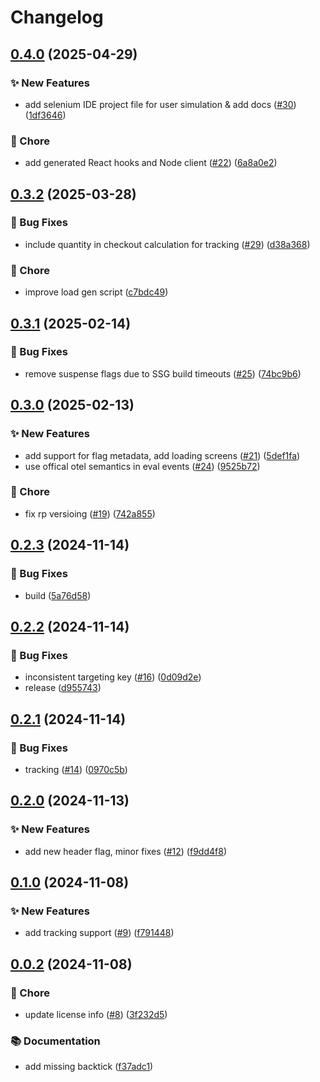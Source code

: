 # Changelog

## [0.4.0](https://github.com/open-feature/toggle-shop/compare/v0.3.2...v0.4.0) (2025-04-29)


### ✨ New Features

* add selenium IDE project file for user simulation & add docs ([#30](https://github.com/open-feature/toggle-shop/issues/30)) ([1df3646](https://github.com/open-feature/toggle-shop/commit/1df3646490efd29ac30f0c876769feb9bc290d41))


### 🧹 Chore

* add generated React hooks and Node client ([#22](https://github.com/open-feature/toggle-shop/issues/22)) ([6a8a0e2](https://github.com/open-feature/toggle-shop/commit/6a8a0e25b5a5afe87b24b936721b358755737949))

## [0.3.2](https://github.com/open-feature/toggle-shop/compare/v0.3.1...v0.3.2) (2025-03-28)


### 🐛 Bug Fixes

* include quantity in checkout calculation for tracking ([#29](https://github.com/open-feature/toggle-shop/issues/29)) ([d38a368](https://github.com/open-feature/toggle-shop/commit/d38a3681dde6ff012564f2424586b736c88f067a))


### 🧹 Chore

* improve load gen script ([c7bdc49](https://github.com/open-feature/toggle-shop/commit/c7bdc499665d7267fafef453d8294af783cc8734))

## [0.3.1](https://github.com/open-feature/toggle-shop/compare/v0.3.0...v0.3.1) (2025-02-14)


### 🐛 Bug Fixes

* remove suspense flags due to SSG build timeouts ([#25](https://github.com/open-feature/toggle-shop/issues/25)) ([74bc9b6](https://github.com/open-feature/toggle-shop/commit/74bc9b698b2b1aa5838d2127cbf3468651bc4684))

## [0.3.0](https://github.com/open-feature/toggle-shop/compare/v0.2.3...v0.3.0) (2025-02-13)


### ✨ New Features

* add support for flag metadata, add loading screens ([#21](https://github.com/open-feature/toggle-shop/issues/21)) ([5def1fa](https://github.com/open-feature/toggle-shop/commit/5def1fa80581fbeaed74cd6b01ea21fdae6c4ea5))
* use offical otel semantics in eval events ([#24](https://github.com/open-feature/toggle-shop/issues/24)) ([9525b72](https://github.com/open-feature/toggle-shop/commit/9525b724b7aa4f6656a39256fe1c8072f175db1f))


### 🧹 Chore

* fix rp versioing ([#19](https://github.com/open-feature/toggle-shop/issues/19)) ([742a855](https://github.com/open-feature/toggle-shop/commit/742a855cdc90b3bf4959eda9f60143eed4321926))

## [0.2.3](https://github.com/open-feature/toggle-shop/compare/v0.2.2...v0.2.3) (2024-11-14)


### 🐛 Bug Fixes

* build ([5a76d58](https://github.com/open-feature/toggle-shop/commit/5a76d58438ee2e59aea4a3dfb4223fa1dbbc7079))

## [0.2.2](https://github.com/open-feature/toggle-shop/compare/v0.2.1...v0.2.2) (2024-11-14)


### 🐛 Bug Fixes

* inconsistent targeting key ([#16](https://github.com/open-feature/toggle-shop/issues/16)) ([0d09d2e](https://github.com/open-feature/toggle-shop/commit/0d09d2ee559356d441402d977e699fabcd4071e8))
* release ([d955743](https://github.com/open-feature/toggle-shop/commit/d955743b44c3ed7589914fa641396aa76087269a))

## [0.2.1](https://github.com/open-feature/toggle-shop/compare/v0.2.0...v0.2.1) (2024-11-14)


### 🐛 Bug Fixes

* tracking ([#14](https://github.com/open-feature/toggle-shop/issues/14)) ([0970c5b](https://github.com/open-feature/toggle-shop/commit/0970c5b4027cf66db4086f1c3b356383324454e3))

## [0.2.0](https://github.com/open-feature/toggle-shop/compare/v0.1.0...v0.2.0) (2024-11-13)


### ✨ New Features

* add new header flag, minor fixes ([#12](https://github.com/open-feature/toggle-shop/issues/12)) ([f9dd4f8](https://github.com/open-feature/toggle-shop/commit/f9dd4f82f59fd93eb65183a1e923532bfea21987))

## [0.1.0](https://github.com/open-feature/toggle-shop/compare/v0.0.2...v0.1.0) (2024-11-08)


### ✨ New Features

* add tracking support ([#9](https://github.com/open-feature/toggle-shop/issues/9)) ([f791448](https://github.com/open-feature/toggle-shop/commit/f791448d17335617b1b544ae6b96b2f02252f99e))

## [0.0.2](https://github.com/open-feature/toggle-shop/compare/v0.0.1...v0.0.2) (2024-11-08)


### 🧹 Chore

* update license info ([#8](https://github.com/open-feature/toggle-shop/issues/8)) ([3f232d5](https://github.com/open-feature/toggle-shop/commit/3f232d599fff0fed59d57f67ccc27edd8c8186e5))


### 📚 Documentation

* add missing backtick ([f37adc1](https://github.com/open-feature/toggle-shop/commit/f37adc1bebb4910d0abc248772970188776e21c6))
